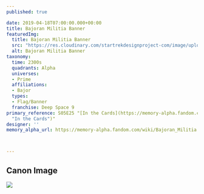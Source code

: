 ```yaml
---
published: true

date: 2019-04-18T07:00:00.000+00:00
title: Bajoran Militia Banner
featuredImg:
  title: Bajoran Militia Banner
  src: "https://res.cloudinary.com/startrekdesignproject-com/image/upload/v1592611882/BajoranMilitiaBanner2.png"
  alt: Bajoran Militia Banner
taxonomy:
  time: 2300s
  quadrants: Alpha
  universes:
  - Prime
  affiliations:
  - Bajor
  types:
  - Flag/Banner
  franchise: Deep Space 9
primary_reference: S05E25 "[In the Cards](https://memory-alpha.fandom.com/wiki/In_the_Cards
  "In the Cards")"
designer: ''
memory_alpha_url: https://memory-alpha.fandom.com/wiki/Bajoran_Militia



---
```

## Canon Image

![](https://res.cloudinary.com/startrekdesignproject-com/image/upload/v1555636424/BajoranMilitiaBanner.1.jpg)